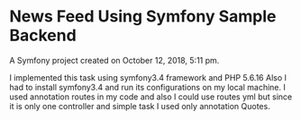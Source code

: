 News Feed Using Symfony Sample Backend
======================================

A Symfony project created on October 12, 2018, 5:11 pm.

I implemented this task using symfony3.4 framework and PHP 5.6.16
Also I had to install symfony3.4 and run its configurations on my local machine.
I used annotation routes in my code and also I could use routes yml but since it is only one controller and simple task I used only
annotation Quotes.
